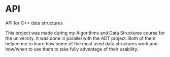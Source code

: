 # API
API for C++ data structures

This project was made during my Algorithms and Data Structures course for the university. 
It was done in parallel with the ADT project.
Both of them helped me to learn how some of the most used data structures work and how/when to use them to take fully adventage of their usability.
